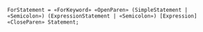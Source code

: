 <!-- This file is generated automatically by infrastructure scripts. Please don't edit by hand. -->

<!-- markdownlint-disable first-line-h1 -->

```{ .ebnf .slang-ebnf #ForStatement }
ForStatement = «ForKeyword» «OpenParen» (SimpleStatement | «Semicolon») (ExpressionStatement | «Semicolon») [Expression] «CloseParen» Statement;
```
